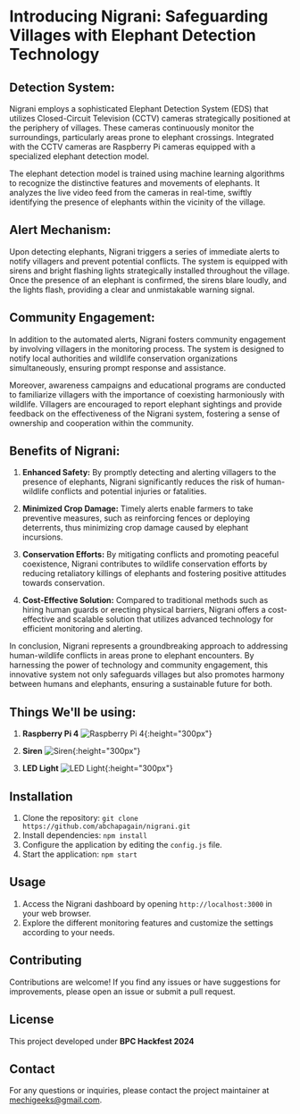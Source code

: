 # Introducing Nigrani: Safeguarding Villages with Elephant Detection Technology

## Detection System:

Nigrani employs a sophisticated Elephant Detection System (EDS) that utilizes Closed-Circuit Television (CCTV) cameras strategically positioned at the periphery of villages. These cameras continuously monitor the surroundings, particularly areas prone to elephant crossings. Integrated with the CCTV cameras are Raspberry Pi cameras equipped with a specialized elephant detection model.

The elephant detection model is trained using machine learning algorithms to recognize the distinctive features and movements of elephants. It analyzes the live video feed from the cameras in real-time, swiftly identifying the presence of elephants within the vicinity of the village.

## Alert Mechanism:

Upon detecting elephants, Nigrani triggers a series of immediate alerts to notify villagers and prevent potential conflicts. The system is equipped with sirens and bright flashing lights strategically installed throughout the village. Once the presence of an elephant is confirmed, the sirens blare loudly, and the lights flash, providing a clear and unmistakable warning signal.

## Community Engagement:

In addition to the automated alerts, Nigrani fosters community engagement by involving villagers in the monitoring process. The system is designed to notify local authorities and wildlife conservation organizations simultaneously, ensuring prompt response and assistance.

Moreover, awareness campaigns and educational programs are conducted to familiarize villagers with the importance of coexisting harmoniously with wildlife. Villagers are encouraged to report elephant sightings and provide feedback on the effectiveness of the Nigrani system, fostering a sense of ownership and cooperation within the community.

## Benefits of Nigrani:

1. **Enhanced Safety:** By promptly detecting and alerting villagers to the presence of elephants, Nigrani significantly reduces the risk of human-wildlife conflicts and potential injuries or fatalities.

2. **Minimized Crop Damage:** Timely alerts enable farmers to take preventive measures, such as reinforcing fences or deploying deterrents, thus minimizing crop damage caused by elephant incursions.

3. **Conservation Efforts:** By mitigating conflicts and promoting peaceful coexistence, Nigrani contributes to wildlife conservation efforts by reducing retaliatory killings of elephants and fostering positive attitudes towards conservation.

4. **Cost-Effective Solution:** Compared to traditional methods such as hiring human guards or erecting physical barriers, Nigrani offers a cost-effective and scalable solution that utilizes advanced technology for efficient monitoring and alerting.

In conclusion, Nigrani represents a groundbreaking approach to addressing human-wildlife conflicts in areas prone to elephant encounters. By harnessing the power of technology and community engagement, this innovative system not only safeguards villages but also promotes harmony between humans and elephants, ensuring a sustainable future for both.

## Things We'll be using:

1.  **Raspberry Pi 4**
    ![Raspberry Pi 4](https://th.bing.com/th/id/R.2a7ee301196df64807b43ab6332667ad?rik=LEjogk9z07bkCA&pid=ImgRaw&r=0){:height="300px"}

2.  **Siren**
    ![Siren](https://static.wixstatic.com/media/360402_e68159ecae804f639da0c42f8043f180~mv2_d_1740_1305_s_2.jpg/v1/fit/w_1000,h_1000,al_c,q_80/file.png){:height="300px"}

3.  **LED Light**
    ![LED Light](https://cdn.britannica.com/54/154654-050-BBC4DE90/diodes.jpg){:height="300px"}

## Installation

1. Clone the repository: `git clone https://github.com/abchapagain/nigrani.git`
2. Install dependencies: `npm install`
3. Configure the application by editing the `config.js` file.
4. Start the application: `npm start`

## Usage

1. Access the Nigrani dashboard by opening `http://localhost:3000` in your web browser.
2. Explore the different monitoring features and customize the settings according to your needs.

## Contributing

Contributions are welcome! If you find any issues or have suggestions for improvements, please open an issue or submit a pull request.

## License

This project developed under **BPC Hackfest 2024**

## Contact

For any questions or inquiries, please contact the project maintainer at [mechigeeks@gmail.com](mailto:mechigeeks@gmail.com).
